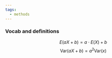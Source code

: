 ```yaml
---
tags:
  - methods
---
```

### Vocab and definitions
$$E(aX+b) = a\cdot E(X)+b$$
$$\textrm{Var}(aX+b)=a^2\textrm{Var}(x)$$

